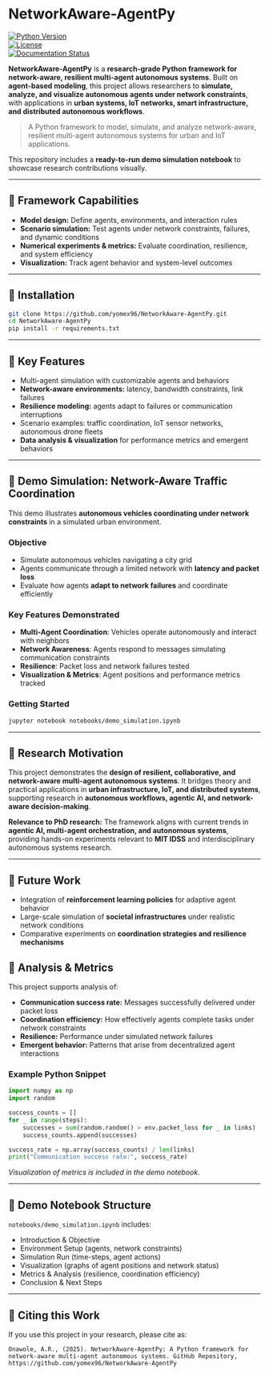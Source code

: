 
# NetworkAware-AgentPy

[![Python Version](https://img.shields.io/badge/python-3.9%2B-blue)](https://www.python.org/)  
[![License](https://img.shields.io/github/license/<your-username>/NetworkAware-AgentPy)](https://github.com/<your-username>/NetworkAware-AgentPy/blob/main/LICENSE)  
[![Documentation Status](https://readthedocs.org/projects/agentpy/badge/?version=latest)](https://agentpy.readthedocs.io/en/latest/?badge=latest)

**NetworkAware-AgentPy** is a **research-grade Python framework for network-aware, resilient multi-agent autonomous systems**. Built on **agent-based modeling**, this project allows researchers to **simulate, analyze, and visualize autonomous agents under network constraints**, with applications in **urban systems, IoT networks, smart infrastructure, and distributed autonomous workflows**.

> A Python framework to model, simulate, and analyze network-aware, resilient multi-agent autonomous systems for urban and IoT applications.

This repository includes a **ready-to-run demo simulation notebook** to showcase research contributions visually.

---

## 🔹 Framework Capabilities

- **Model design:** Define agents, environments, and interaction rules  
- **Scenario simulation:** Test agents under network constraints, failures, and dynamic conditions  
- **Numerical experiments & metrics:** Evaluate coordination, resilience, and system efficiency  
- **Visualization:** Track agent behavior and system-level outcomes  

---

## 🔹 Installation

```bash
git clone https://github.com/yomex96/NetworkAware-AgentPy.git
cd NetworkAware-AgentPy
pip install -r requirements.txt
````

---

## 🔹 Key Features

* Multi-agent simulation with customizable agents and behaviors
* **Network-aware environments:** latency, bandwidth constraints, link failures
* **Resilience modeling:** agents adapt to failures or communication interruptions
* Scenario examples: traffic coordination, IoT sensor networks, autonomous drone fleets
* **Data analysis & visualization** for performance metrics and emergent behaviors

---

## 🔹 Demo Simulation: Network-Aware Traffic Coordination

This demo illustrates **autonomous vehicles coordinating under network constraints** in a simulated urban environment.

### Objective

* Simulate autonomous vehicles navigating a city grid
* Agents communicate through a limited network with **latency and packet loss**
* Evaluate how agents **adapt to network failures** and coordinate efficiently

### Key Features Demonstrated

* **Multi-Agent Coordination**: Vehicles operate autonomously and interact with neighbors
* **Network Awareness**: Agents respond to messages simulating communication constraints
* **Resilience**: Packet loss and network failures tested
* **Visualization & Metrics**: Agent positions and performance metrics tracked

### Getting Started

```bash
jupyter notebook notebooks/demo_simulation.ipynb
```

---

## 🔹 Research Motivation

This project demonstrates the **design of resilient, collaborative, and network-aware multi-agent autonomous systems**. It bridges theory and practical applications in **urban infrastructure, IoT, and distributed systems**, supporting research in **autonomous workflows, agentic AI, and network-aware decision-making**.

**Relevance to PhD research:**
The framework aligns with current trends in **agentic AI, multi-agent orchestration, and autonomous systems**, providing hands-on experiments relevant to **MIT IDSS** and interdisciplinary autonomous systems research.

---

## 🔹 Future Work

* Integration of **reinforcement learning policies** for adaptive agent behavior
* Large-scale simulation of **societal infrastructures** under realistic network conditions
* Comparative experiments on **coordination strategies and resilience mechanisms**

## 🔹 Analysis & Metrics

This project supports analysis of:

* **Communication success rate:** Messages successfully delivered under packet loss
* **Coordination efficiency:** How effectively agents complete tasks under network constraints
* **Resilience:** Performance under simulated network failures
* **Emergent behavior:** Patterns that arise from decentralized agent interactions

### Example Python Snippet

```python
import numpy as np
import random

success_counts = []
for _ in range(steps):
    successes = sum(random.random() > env.packet_loss for _ in links)
    success_counts.append(successes)

success_rate = np.array(success_counts) / len(links)
print("Communication success rate:", success_rate)
```

*Visualization of metrics is included in the demo notebook.*

---

## 🔹 Demo Notebook Structure

`notebooks/demo_simulation.ipynb` includes:

* Introduction & Objective
* Environment Setup (agents, network constraints)
* Simulation Run (time-steps, agent actions)
* Visualization (graphs of agent positions and network status)
* Metrics & Analysis (resilience, coordination efficiency)
* Conclusion & Next Steps

---

## 🔹 Citing this Work

If you use this project in your research, please cite as:

```
Onawole, A.R., (2025). NetworkAware-AgentPy: A Python framework for network-aware multi-agent autonomous systems. GitHub Repository, https://github.com/yomex96/NetworkAware-AgentPy
```

